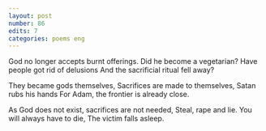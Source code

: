 ```yaml
---
layout: post
number: 86
edits: 7
categories: poems eng
---
```


God no longer accepts burnt offerings.
Did he become a vegetarian?
Have people got rid of delusions
And the sacrificial ritual fell away? 

They became gods themselves, 
Sacrifices are made to themselves,
Satan rubs his hands
For Adam, the frontier is already close.

As God does not exist, sacrifices are not needed, 
Steal, rape and lie.
You will always have to die,
The victim falls asleep.
